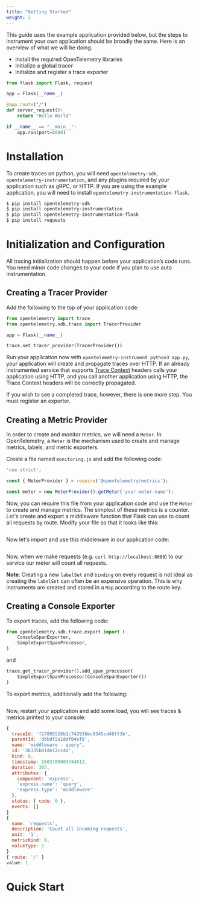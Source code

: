 ```yaml
---
title: "Getting Started"
weight: 2
---
```


This guide uses the example application provided below, but the steps to instrument your own application should be broadly the same. Here is an overview of what we will be doing.

- Install the required OpenTelemetry libraries
- Initialize a global tracer
- Initialize and register a trace exporter

```python
from flask import Flask, request

app = Flask(__name__)

@app.route("/")
def server_request():
    return "Hello World"

if __name__ == "__main__":
    app.run(port=8080)
```


# Installation

To create traces on python, you will need `opentelemetry-sdk`, `opentelemetry-instrumentation`, and any plugins required by your application such as gRPC, or HTTP. If you are using the example application, you will need to install `opentelemetry-instrumentation-flask`.

```sh
$ pip install opentelemetry-sdk
$ pip install opentelemetry-instrumentation
$ pip install opentelemetry-instrumentation-flask
$ pip install requests
```

# Initialization and Configuration

All tracing initialization should happen before your application’s code runs. You need minor code changes to your code if you plan to use auto instrumentation.

## Creating a Tracer Provider

Add the following to the top of your application code:

```python
from opentelemetry import trace
from opentelemetry.sdk.trace import TracerProvider

app = Flask(__name__)

trace.set_tracer_provider(TracerProvider())
```

Run your application now with `opentelemetry-instrument python3 app.py`, your application will create and propagate traces over HTTP. If an already instrumented service that supports [Trace Context](https://www.w3.org/TR/trace-context/) headers calls your application using HTTP, and you call another application using HTTP, the Trace Context headers will be correctly propagated.

If you wish to see a completed trace, however, there is one more step. You must register an exporter.

## Creating a Metric Provider

In order to create and monitor metrics, we will need a `Meter`. In OpenTelemetry, a `Meter` is the mechanism used to create and manage metrics, labels, and metric exporters.

Create a file named `monitoring.js` and add the following code:

```javascript
'use strict';

const { MeterProvider } = require('@opentelemetry/metrics');

const meter = new MeterProvider().getMeter('your-meter-name');
```

Now, you can require this file from your application code and use the `Meter` to create and manage metrics. The simplest of these metrics is a counter. Let's create and export a middleware function that Flask can use to count all requests by route. Modify your file so that it looks like this:

```python

```

Now let's import and use this middleware in our application code:

```python

```

Now, when we make requests (e.g. `curl http://localhost:8080`) to our service our meter will count all requests.

**Note**: Creating a new `labelSet` and `binding` on every request is not ideal as creating the `labelSet` can often be an expensive operation. This is why instruments are created and stored in a `Map` according to the route key.

## Creating a Console Exporter

To export traces, add the following code:

```python
from opentelemetry.sdk.trace.export import (
    ConsoleSpanExporter,
    SimpleExportSpanProcessor,
)
```

and

```python
trace.get_tracer_provider().add_span_processor(
    SimpleExportSpanProcessor(ConsoleSpanExporter())
)
```

To export metrics, additionally add the following:

```python

```

Now, restart your application and add some load, you will see traces & metrics printed to your console:

```javascript
{
  traceId: 'f27805526b1c74293bbc9345cd48ff3b',
  parentId: 'd6bdf2a18df04ef0',
  name: 'middleware - query',
  id: '36335b81de12cc4a',
  kind: 0,
  timestamp: 1603789083744612,
  duration: 365,
  attributes: {
    component: 'express',
    'express.name': 'query',
    'express.type': 'middleware'
  },
  status: { code: 0 },
  events: []
}
{
  name: 'requests',
  description: 'Count all incoming requests',
  unit: '1',
  metricKind: 0,
  valueType: 1
}
{ route: '/' }
value: 1
```

# Quick Start
